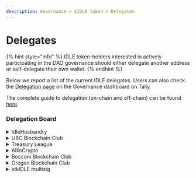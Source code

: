 ```yaml
---
description: Governance > $IDLE token > Delegates
---
```


# Delegates

{% hint style="info" %}
IDLE token-holders interested in actively participating in the DAO governance should either delegate another address or self-delegate their own wallet.
{% endhint %}

Below we report a list of the current IDLE delegates. Users can also check the [Delegation page](https://www.tally.xyz/gov/idle/delegates) on the Governance dashboard on Tally.&#x20;

The complete guide to delegation (on-chain and off-chain) can be found [here](../idle-dao/guides/how-to-delegate-votes.md).

### Delegation Board

<details>

<summary>IdleHusbandry</summary>

Bio: The ultimate IDLE HODL guide

Delegation pitch: [Link](https://gov.idle.finance/t/delegation-pitch-idlehusbandry/530)

Address: [0x5bCfC2dee33fBD19771d4063C15cFB6dD555bb4C](https://etherscan.io/address/0x5bcfc2dee33fbd19771d4063c15cfb6dd555bb4c)

</details>

<details>

<summary>UBC Blockchain Club</summary>

Bio: A social club for blockchain education and innovation at the University of British Columbia (UBC)

Delegation pitch: [Link](https://gov.idle.finance/t/delegation-pitch-ubc-blockchain-club-meta-delegate-program/976)

Address: [0x645090dc32eB0950D7C558515cFCDC63D5B4eA6c](https://etherscan.io/address/0x645090dc32eB0950D7C558515cFCDC63D5B4eA6c)

</details>

<details>

<summary>Treasury League</summary>

Bio: Treasury League of Idle DAO

Delegation pitch: [Link](https://gov.idle.finance/t/delegation-board/1049/4)

Address: [0xFb3bD022D5DAcF95eE28a6B07825D4Ff9C5b3814](https://etherscan.io/address/0xFb3bD022D5DAcF95eE28a6B07825D4Ff9C5b3814)

</details>

<details>

<summary>AllinCrypto</summary>

Bio: Admin of the “IDLE Factory” community group

Delegation pitch: [Link](https://gov.idle.finance/t/delegation-pitch-allincrypto-idle-factory/1050)

Address: [0x50DA03C08b3269AA2B47a0b8bE03dBCeA4cB3990](https://etherscan.io/address/0x50DA03C08b3269AA2B47a0b8bE03dBCeA4cB3990)

</details>

<details>

<summary>Bocconi Blockchain Club</summary>

Bio: Bocconi university Students Blockchain Association (BSBA)

Delegation pitch: [Link](https://gov.idle.finance/t/delegation-pitch-bocconi-students-blockchain-association-bsba-meta-delegate-program/1068)

Address: [0x61f0b0daBe302c5952b7038ef42c2c4F1d69e3db](https://etherscan.io/address/0x61f0b0daBe302c5952b7038ef42c2c4F1d69e3db)

</details>

<details>

<summary>Oregon Blockchain Club</summary>

Bio: University of Oregon Blockchain Group (OBG)

Delegation pitch: [Link](https://gov.idle.finance/t/delegation-pitch-oregon-blockchain-group-obg-meta-delegate-program/1117/2)

Address: [0x875dD8b6eB0ab29F01e47C37c2A8d8eE882807f5](https://etherscan.io/address/0x875dD8b6eB0ab29F01e47C37c2A8d8eE882807f5)

</details>

<details>

<summary>stkIDLE multisig</summary>

Bio: IDLE stakers' delegated multisig

Delegation pitch: [Link](https://gov.idle.finance/t/voting-framework-for-stkidle-holders/567)

Address: [0xb08696efcf019a6128ed96067b55dd7d0ab23ce4](https://etherscan.io/address/0xb08696efcf019a6128ed96067b55dd7d0ab23ce4)

</details>

